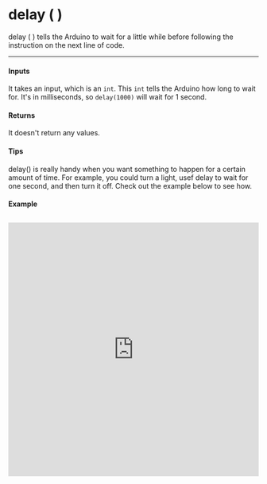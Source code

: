# delay ( )

delay ( ) tells the Arduino to wait for a little while before following the instruction on the next line of code.

***

#### Inputs
It takes an input, which is an `int`. This `int` tells the Arduino how long to wait for. It's in milliseconds, so `delay(1000)` will wait for 1 second.

#### Returns
It doesn't return any values.

#### Tips
delay() is really handy when you want something to happen for a certain amount of time. For example, you could turn a light, usef delay to wait for one second, and then turn it off. Check out the example below to see how.

#### Example

<iframe style="height: 510px; width: 100%; margin: 10px 0 10px;" allowTransparency="true" src="https://codebender.cc/embed/sketch:91057" frameborder="0"></iframe>
